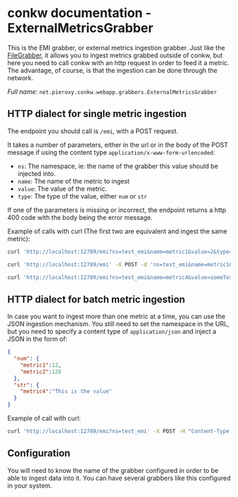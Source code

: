 # conkw documentation - ExternalMetricsGrabber

This is the EMI grabber, or external metrics ingestion grabber. Just like the [FileGrabber](GRABBER_FILE.md), it allows you to ingest metrics grabbed outside of conkw, but here you need to call conkw with an http request in order to feed it a metric. The advantage, of course, is that the ingestion can be done through the network.


*Full name:* `net.pieroxy.conkw.webapp.grabbers.ExternalMetricsGrabber`

## HTTP dialect for single metric ingestion

The endpoint you should call is `/emi`, with a POST request.

It takes a number of parameters, either in the url or in the body of the POST message if using the content type `application/x-www-form-urlencoded`:

* `ns`: The namespace, ie: the name of the grabber this value should be injected into.
* `name`: The name of the metric to ingest
* `value`: The value of the metric.
* `type`: The type of the value, either `num` or `str`

If one of the parameters is missing or incorrect, the endpoint returns a http 400 code with the body being the error message.

Example of calls with curl (The first two are equivalent and ingest the same metric):

```sh
curl 'http://localhost:12789/emi?ns=test_emi&name=metric1&value=2&type=num' -X POST
```

```sh
curl 'http://localhost:12789/emi' -X POST -d 'ns=test_emi&name=metric1&value=2&type=num'
```

```sh
curl 'http://localhost:12789/emi?ns=test_emi&name=metric4&value=someTextualData&type=str' -X POST
```

## HTTP dialect for batch metric ingestion

In case you want to ingest more than one metric at a time, you can use the JSON ingestion mechanism. You still need to set the namespace in the URL, but you need to specify a content type of `application/json` and inject a JSON in the form of:

```json
{
  "num": {
    "metric1":12,
    "metric2":128
  },
  "str": {
    "metric4":"This is the value"
  }
}
```
Example of call with curl:

```sh
curl 'http://localhost:12789/emi?ns=test_emi' -X POST -H "Content-Type: application/json" -d '{"num":{"metric1":12},"str":{"metric4":"I did it!"}}'
```

## Configuration
You will need to know the name of the grabber configured in order to be able to ingest data into it. You can have several grabbers like this configured in your system.